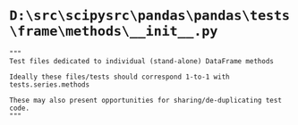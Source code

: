 # `D:\src\scipysrc\pandas\pandas\tests\frame\methods\__init__.py`

```
"""
Test files dedicated to individual (stand-alone) DataFrame methods

Ideally these files/tests should correspond 1-to-1 with tests.series.methods

These may also present opportunities for sharing/de-duplicating test code.
"""
```